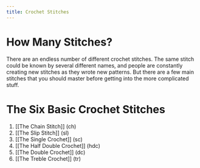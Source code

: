```yaml
---
title: Crochet Stitches
---
```


# How Many Stitches?
There are an endless number of different crochet stitches. The same stitch could be known by several different names, and people are constantly creating new stitches as they wrote new patterns. But there are a few main stitches that you should master before getting into the more complicated stuff.

# The Six Basic Crochet Stitches
 1. [[The Chain Stitch]] (ch)
 2. [[The Slip Stitch]] (sl)
 3. [[The Single Crochet]] (sc)
 4. [[The Half Double Crochet]] (hdc)
5. [[The Double Crochet]] (dc)
 6. [[The Treble Crochet]] (tr)
